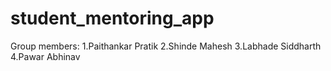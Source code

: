 # student_mentoring_app
Group members:
1.Paithankar Pratik
2.Shinde Mahesh
3.Labhade Siddharth
4.Pawar Abhinav
